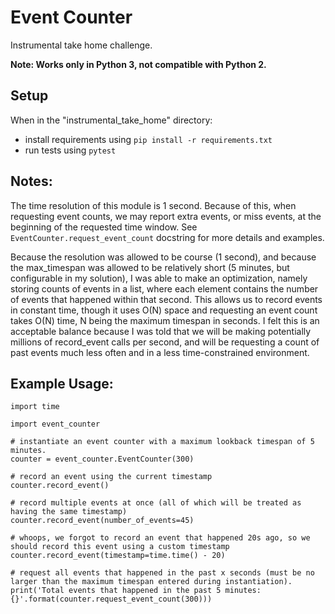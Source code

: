 # Event Counter
Instrumental take home challenge.

**Note: Works only in Python 3, not compatible with Python 2.**

## Setup

When in the "instrumental_take_home" directory:
- install requirements using `pip install -r requirements.txt`
- run tests using `pytest`

## Notes:
The time resolution of this module is 1 second. Because of this, when requesting event counts, we may report extra events, or miss events, at the beginning of the requested time window. See `EventCounter.request_event_count` docstring for more details and examples.

Because the resolution was allowed to be course (1 second), and because the max_timespan was allowed to be relatively short (5 minutes, but configurable in my solution), I was able to make an optimization, namely storing counts of events in a list, where each element contains the number of events that happened within that second. This allows us to record events in constant time, though it uses O(N) space and requesting an event count takes O(N) time, N being the maximum timespan in seconds. I felt this is an acceptable balance because I was told that we will be making potentially millions of record_event calls per second, and will be requesting a count of past events much less often and in a less time-constrained environment.

## Example Usage:
```
import time

import event_counter

# instantiate an event counter with a maximum lookback timespan of 5 minutes.
counter = event_counter.EventCounter(300)

# record an event using the current timestamp
counter.record_event()

# record multiple events at once (all of which will be treated as having the same timestamp)
counter.record_event(number_of_events=45)

# whoops, we forgot to record an event that happened 20s ago, so we should record this event using a custom timestamp
counter.record_event(timestamp=time.time() - 20)

# request all events that happened in the past x seconds (must be no larger than the maximum timespan entered during instantiation).
print('Total events that happened in the past 5 minutes: {}'.format(counter.request_event_count(300)))

```
